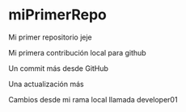 # miPrimerRepo
Mi primer repositorio jeje

Mi primera contribución local para github

Un commit más desde GitHub

Una actualización más

Cambios desde mi rama local llamada developer01
